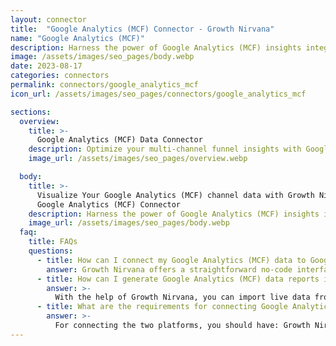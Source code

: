 ```yaml
---
layout: connector
title:  "Google Analytics (MCF) Connector - Growth Nirvana"
name: "Google Analytics (MCF)"
description: Harness the power of Google Analytics (MCF) insights integrated into Looker Studio for strategic marketing decisions.
image: /assets/images/seo_pages/body.webp
date: 2023-08-17
categories: connectors
permalink: connectors/google_analytics_mcf
icon_url: /assets/images/seo_pages/connectors/google_analytics_mcf

sections:
  overview:
    title: >-
      Google Analytics (MCF) Data Connector
    description: Optimize your multi-channel funnel insights with Google Analytics (MCF) integration. Seamlessly merge multi-channel funnel data from Google Analytics with Looker Studio's analytical capabilities, unlocking insights that drive marketing strategies, user conversion paths, and operational excellence.
    image_url: /assets/images/seo_pages/overview.webp

  body:
    title: >-
      Visualize Your Google Analytics (MCF) channel data with Growth Nirvana's
      Google Analytics (MCF) Connector
    description: Harness the power of Google Analytics (MCF) insights integrated into Looker Studio for strategic marketing decisions.
    image_url: /assets/images/seo_pages/body.webp
  faq:
    title: FAQs
    questions:
      - title: How can I connect my Google Analytics (MCF) data to Google Data Studio/Looker Studio?
        answer: Growth Nirvana offers a straightforward no-code interface to connect to Google Analytics (MCF) data sources.
      - title: How can I generate Google Analytics (MCF) data reports in Looker Studio?
        answer: >-
          With the help of Growth Nirvana, you can import live data from Google Analytics (MCF) into Looker Studio. These data can be viewed in charts, tables, and dashboards to generate branded reports that can be shared instantly.
      - title: What are the requirements for connecting Google Analytics (MCF) and Looker Studio?
        answer: >-
          For connecting the two platforms, you should have: Growth Nirvana Account and Google Analytics (MCF) Ads Account
---
```


